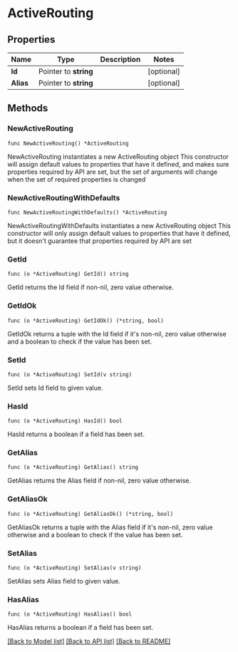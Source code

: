 # ActiveRouting

## Properties

Name | Type | Description | Notes
------------ | ------------- | ------------- | -------------
**Id** | Pointer to **string** |  | [optional] 
**Alias** | Pointer to **string** |  | [optional] 

## Methods

### NewActiveRouting

`func NewActiveRouting() *ActiveRouting`

NewActiveRouting instantiates a new ActiveRouting object
This constructor will assign default values to properties that have it defined,
and makes sure properties required by API are set, but the set of arguments
will change when the set of required properties is changed

### NewActiveRoutingWithDefaults

`func NewActiveRoutingWithDefaults() *ActiveRouting`

NewActiveRoutingWithDefaults instantiates a new ActiveRouting object
This constructor will only assign default values to properties that have it defined,
but it doesn't guarantee that properties required by API are set

### GetId

`func (o *ActiveRouting) GetId() string`

GetId returns the Id field if non-nil, zero value otherwise.

### GetIdOk

`func (o *ActiveRouting) GetIdOk() (*string, bool)`

GetIdOk returns a tuple with the Id field if it's non-nil, zero value otherwise
and a boolean to check if the value has been set.

### SetId

`func (o *ActiveRouting) SetId(v string)`

SetId sets Id field to given value.

### HasId

`func (o *ActiveRouting) HasId() bool`

HasId returns a boolean if a field has been set.

### GetAlias

`func (o *ActiveRouting) GetAlias() string`

GetAlias returns the Alias field if non-nil, zero value otherwise.

### GetAliasOk

`func (o *ActiveRouting) GetAliasOk() (*string, bool)`

GetAliasOk returns a tuple with the Alias field if it's non-nil, zero value otherwise
and a boolean to check if the value has been set.

### SetAlias

`func (o *ActiveRouting) SetAlias(v string)`

SetAlias sets Alias field to given value.

### HasAlias

`func (o *ActiveRouting) HasAlias() bool`

HasAlias returns a boolean if a field has been set.


[[Back to Model list]](../README.md#documentation-for-models) [[Back to API list]](../README.md#documentation-for-api-endpoints) [[Back to README]](../README.md)


